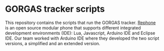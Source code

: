 # GORGAS tracker scripts
This repository contains the scripts that run the GORGAS tracker. [Rephone](http://wiki.seeedstudio.com/RePhone/) is an open source modular phone that supports different integrated development environments (IDE): Lua, Javascript, Arduino IDE and Eclipse IDE. Our team worked with Arduino IDE where they developed the two script versions, a simplified and an extended version. 

